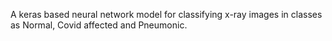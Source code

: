 A keras based neural network model for classifying x-ray images in classes as Normal, Covid affected and Pneumonic.
